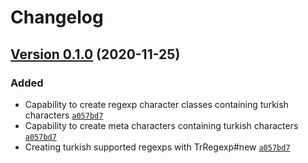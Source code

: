 # Changelog
## [Version 0.1.0](https://github.com/sbagdat/turkish_regexps/releases/tag/v0.1.0) (2020-11-25)
### Added
- Capability to create regexp character classes containing turkish characters [`a057bd7`](https://github.com/sbagdat/turkish_regexps/commit/a057bd7)
- Capability to create meta characters containing turkish characters [`a057bd7`](https://github.com/sbagdat/turkish_regexps/commit/a057bd7)
- Creating turkish supported regexps with TrRegexp#new [`a057bd7`](https://github.com/sbagdat/turkish_regexps/CHANGELOG.md/commit/a057bd7)
